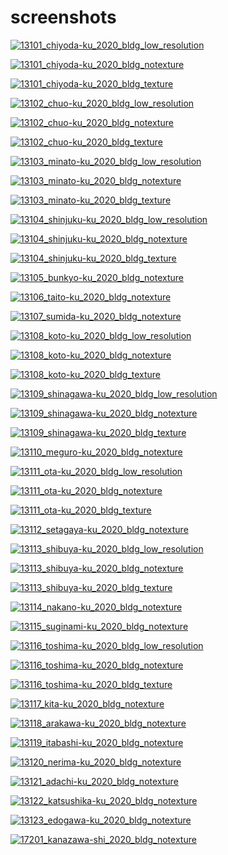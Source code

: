 # screenshots
[![13101_chiyoda-ku_2020_bldg_low_resolution](img/13101_chiyoda-ku_2020_bldg_low_resolution.png)](https://optgeo.github.io/mille-plateaux/v.html?cid=QmdwK7n2UMTHCyrVv4jjYvv5ZsX4ECqyzYmLRLUFJf6Bo1)

[![13101_chiyoda-ku_2020_bldg_notexture](img/13101_chiyoda-ku_2020_bldg_notexture.png)](https://optgeo.github.io/mille-plateaux/v.html?cid=QmZFEzKDxCyK5n9rL24q4xd65WATqfo4eJ8TAzf2zZCJHw)

[![13101_chiyoda-ku_2020_bldg_texture](img/13101_chiyoda-ku_2020_bldg_texture.png)](https://optgeo.github.io/mille-plateaux/v.html?cid=QmRDCc2nxZjtwxQjWB85KdHDctsojiB6pYbmR8PfSXVjJH)

[![13102_chuo-ku_2020_bldg_low_resolution](img/13102_chuo-ku_2020_bldg_low_resolution.png)](https://optgeo.github.io/mille-plateaux/v.html?cid=QmaYdsMkrUT9zfUDpSVz1HQ3iE6AZ7mMsVn9PYagz6DQpq)

[![13102_chuo-ku_2020_bldg_notexture](img/13102_chuo-ku_2020_bldg_notexture.png)](https://optgeo.github.io/mille-plateaux/v.html?cid=QmNfj2FvttKsB2VUcdNw5CNUK8bFcXcDrZW5DNFvDyqoKt)

[![13102_chuo-ku_2020_bldg_texture](img/13102_chuo-ku_2020_bldg_texture.png)](https://optgeo.github.io/mille-plateaux/v.html?cid=QmUcFnzK2XtEnd5dpRdypemUCctWycn6Afxa526NQDFH5d)

[![13103_minato-ku_2020_bldg_low_resolution](img/13103_minato-ku_2020_bldg_low_resolution.png)](https://optgeo.github.io/mille-plateaux/v.html?cid=QmeCb9HkdwSmiqru9WwHXY7cHynXUMEPxJmiSWpXiSopBq)

[![13103_minato-ku_2020_bldg_notexture](img/13103_minato-ku_2020_bldg_notexture.png)](https://optgeo.github.io/mille-plateaux/v.html?cid=QmacVrLvRVNAjPxbWs9vDhmZ912vE4UDNvSXSBBuiJrQPB)

[![13103_minato-ku_2020_bldg_texture](img/13103_minato-ku_2020_bldg_texture.png)](https://optgeo.github.io/mille-plateaux/v.html?cid=QmSr9Xu73TokC7RY6WrY9MAfhgNScz99JgZpPAKG6jN8BH)

[![13104_shinjuku-ku_2020_bldg_low_resolution](img/13104_shinjuku-ku_2020_bldg_low_resolution.png)](https://optgeo.github.io/mille-plateaux/v.html?cid=QmSpb1i66VkijnNF8KHHPTx3QQKx9XZT4amAGsqkPnH1Fn)

[![13104_shinjuku-ku_2020_bldg_notexture](img/13104_shinjuku-ku_2020_bldg_notexture.png)](https://optgeo.github.io/mille-plateaux/v.html?cid=Qmah4ok9ukkgnsP4r6SA7Q5hc2ZbrQB8pHzf9kqFQLQiwq)

[![13104_shinjuku-ku_2020_bldg_texture](img/13104_shinjuku-ku_2020_bldg_texture.png)](https://optgeo.github.io/mille-plateaux/v.html?cid=QmfR45fxt3xE6hUBB7wm32iBaHAEjtbYBCxtVSb8fnhics)

[![13105_bunkyo-ku_2020_bldg_notexture](img/13105_bunkyo-ku_2020_bldg_notexture.png)](https://optgeo.github.io/mille-plateaux/v.html?cid=QmTep4vjvgqJw8fKCKAWVHB1aceMWXgZzugxu9ZdjksU4J)

[![13106_taito-ku_2020_bldg_notexture](img/13106_taito-ku_2020_bldg_notexture.png)](https://optgeo.github.io/mille-plateaux/v.html?cid=QmNQx34KPNR8waBfk4zhqfxqKbJEVh7FjWAoJbVqKtsBTN)

[![13107_sumida-ku_2020_bldg_notexture](img/13107_sumida-ku_2020_bldg_notexture.png)](https://optgeo.github.io/mille-plateaux/v.html?cid=QmZgiNoxHDTMaLkW643PLBsk5fPnC7vtEAnKDqGi1hq8j6)

[![13108_koto-ku_2020_bldg_low_resolution](img/13108_koto-ku_2020_bldg_low_resolution.png)](https://optgeo.github.io/mille-plateaux/v.html?cid=QmRb8yaQx7pH7ovPAUr9U7t5Kcz46ecQ9558WP1mQTwK4x)

[![13108_koto-ku_2020_bldg_notexture](img/13108_koto-ku_2020_bldg_notexture.png)](https://optgeo.github.io/mille-plateaux/v.html?cid=QmTdYxJosxB77qZGhTinEwceZUuT6FzjNgbFGi85beUW3P)

[![13108_koto-ku_2020_bldg_texture](img/13108_koto-ku_2020_bldg_texture.png)](https://optgeo.github.io/mille-plateaux/v.html?cid=QmfUpGbMaTNA1jE8jDuFNVjRipzPknrn6ziugDzrDdBfwz)

[![13109_shinagawa-ku_2020_bldg_low_resolution](img/13109_shinagawa-ku_2020_bldg_low_resolution.png)](https://optgeo.github.io/mille-plateaux/v.html?cid=QmQ6fPRvafTvcCYZUACnihE7DYJviJ4xkHgRXUCoSt91M7)

[![13109_shinagawa-ku_2020_bldg_notexture](img/13109_shinagawa-ku_2020_bldg_notexture.png)](https://optgeo.github.io/mille-plateaux/v.html?cid=QmceofhGoZAYv52XvxUZsXjaEtQ5WGQpCCRJWw7Pd6cuSB)

[![13109_shinagawa-ku_2020_bldg_texture](img/13109_shinagawa-ku_2020_bldg_texture.png)](https://optgeo.github.io/mille-plateaux/v.html?cid=QmczdLdfKRXM4zXyvL4UB8QLFrAexkdQdiRw9nyDHxQpEx)

[![13110_meguro-ku_2020_bldg_notexture](img/13110_meguro-ku_2020_bldg_notexture.png)](https://optgeo.github.io/mille-plateaux/v.html?cid=QmPzqXeabWUP8v2nhTVhdsWgBekfzqDdDLjUiic6L3f1aC)

[![13111_ota-ku_2020_bldg_low_resolution](img/13111_ota-ku_2020_bldg_low_resolution.png)](https://optgeo.github.io/mille-plateaux/v.html?cid=QmYp1GuiJME1Yx6Pi4ySQ7oafYqZZGrDvhZcK1GykEEgym)

[![13111_ota-ku_2020_bldg_notexture](img/13111_ota-ku_2020_bldg_notexture.png)](https://optgeo.github.io/mille-plateaux/v.html?cid=QmPH7tLxjk3Qcz7VXuHrKH1FqPcc9Q6QVyfp3TzdT1GMkM)

[![13111_ota-ku_2020_bldg_texture](img/13111_ota-ku_2020_bldg_texture.png)](https://optgeo.github.io/mille-plateaux/v.html?cid=QmbtE3mBUPzdkrSLPQJp3kXtCmJE8YgCGy6cL6sq1heF68)

[![13112_setagaya-ku_2020_bldg_notexture](img/13112_setagaya-ku_2020_bldg_notexture.png)](https://optgeo.github.io/mille-plateaux/v.html?cid=QmfVjSVSfNEHeb5VD2QY5v41bmvMxiQMvx4Z9TwhPqkvun)

[![13113_shibuya-ku_2020_bldg_low_resolution](img/13113_shibuya-ku_2020_bldg_low_resolution.png)](https://optgeo.github.io/mille-plateaux/v.html?cid=QmSFq2h7EBinsGyNydpi6UpuvE7WXHicgeUw2MEyW55F1J)

[![13113_shibuya-ku_2020_bldg_notexture](img/13113_shibuya-ku_2020_bldg_notexture.png)](https://optgeo.github.io/mille-plateaux/v.html?cid=QmRCL1mS2E1rTWgfbxbXnJKA8fHepKT8DzPggRT1z7UKgM)

[![13113_shibuya-ku_2020_bldg_texture](img/13113_shibuya-ku_2020_bldg_texture.png)](https://optgeo.github.io/mille-plateaux/v.html?cid=QmWK1h24FDmxfvJoB7WY7VVzu5yYB85vHXz2HW9edq5MAc)

[![13114_nakano-ku_2020_bldg_notexture](img/13114_nakano-ku_2020_bldg_notexture.png)](https://optgeo.github.io/mille-plateaux/v.html?cid=QmRoKTPrTCwY2RYQ2W5LfxZHAozNmfnhM8PSTySfWmtbqX)

[![13115_suginami-ku_2020_bldg_notexture](img/13115_suginami-ku_2020_bldg_notexture.png)](https://optgeo.github.io/mille-plateaux/v.html?cid=QmbzFvQMC58VFDGBcoqFjL67MdpVxdLFknMcEHSw1tTenc)

[![13116_toshima-ku_2020_bldg_low_resolution](img/13116_toshima-ku_2020_bldg_low_resolution.png)](https://optgeo.github.io/mille-plateaux/v.html?cid=QmVWeYVLM5mirBua9E2xDTxDhdxofc7jMsU3TY2bp7vXu7)

[![13116_toshima-ku_2020_bldg_notexture](img/13116_toshima-ku_2020_bldg_notexture.png)](https://optgeo.github.io/mille-plateaux/v.html?cid=QmbW8HLWcN1TY74yvjtmyArt34koef2DJbWfJDd1kyQ7Wm)

[![13116_toshima-ku_2020_bldg_texture](img/13116_toshima-ku_2020_bldg_texture.png)](https://optgeo.github.io/mille-plateaux/v.html?cid=QmTMZwC7uZX7myNmj5tR1TVHSmFWaMB376wWLSotr2LcDA)

[![13117_kita-ku_2020_bldg_notexture](img/13117_kita-ku_2020_bldg_notexture.png)](https://optgeo.github.io/mille-plateaux/v.html?cid=QmPTchL9fJDdhZn6XHFrENeFFZWgGoDvjS2Yw8qUCdEApi)

[![13118_arakawa-ku_2020_bldg_notexture](img/13118_arakawa-ku_2020_bldg_notexture.png)](https://optgeo.github.io/mille-plateaux/v.html?cid=QmZ3dK8ETkzRBrNEUw9uFtpBxjMKRWjnsckNDqSeXz3KdC)

[![13119_itabashi-ku_2020_bldg_notexture](img/13119_itabashi-ku_2020_bldg_notexture.png)](https://optgeo.github.io/mille-plateaux/v.html?cid=QmXiLjhXThzg2JrDvcAkxY9b4AAMZDecDXEM9pVrpzSs8Q)

[![13120_nerima-ku_2020_bldg_notexture](img/13120_nerima-ku_2020_bldg_notexture.png)](https://optgeo.github.io/mille-plateaux/v.html?cid=QmPe4oiAJt7TX4ByqiiahdNKeDJSxAytjWSeHXJDQMnpqR)

[![13121_adachi-ku_2020_bldg_notexture](img/13121_adachi-ku_2020_bldg_notexture.png)](https://optgeo.github.io/mille-plateaux/v.html?cid=QmNqafmdWXXMXtif3DRgmXtxatuSuwCjE5RD5qfMrfB4kQ)

[![13122_katsushika-ku_2020_bldg_notexture](img/13122_katsushika-ku_2020_bldg_notexture.png)](https://optgeo.github.io/mille-plateaux/v.html?cid=QmXY4rzPNE7LfCMjwX7YuMuV8GHPQ33NpPGdiRig9GXJxg)

[![13123_edogawa-ku_2020_bldg_notexture](img/13123_edogawa-ku_2020_bldg_notexture.png)](https://optgeo.github.io/mille-plateaux/v.html?cid=QmdbQh68Tq457w3UpawrQ18UDGtAbSGsdxMEfocHWVyma)

[![17201_kanazawa-shi_2020_bldg_notexture](img/17201_kanazawa-shi_2020_bldg_notexture.png)](https://optgeo.github.io/mille-plateaux/v.html?cid=Qmdmmn4ifwfK6Z2dvobFBYHEK33gqBCR579Tb8ccvKLbMs)

